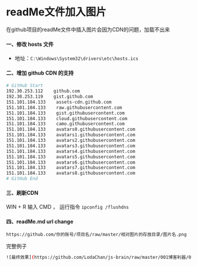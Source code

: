 # readMe文件加入图片

在github项目的readMe文件中插入图片会因为CDN的问题，加载不出来

#### 一、修改 hosts 文件

+ 地址：`C:\Windows\System32\drivers\etc\hosts.ics`

#### 二、增加 github CDN 的支持

```bash
# GitHub Start 
192.30.253.112    github.com 
192.30.253.119    gist.github.com
151.101.184.133    assets-cdn.github.com
151.101.184.133    raw.githubusercontent.com
151.101.184.133    gist.githubusercontent.com
151.101.184.133    cloud.githubusercontent.com
151.101.184.133    camo.githubusercontent.com
151.101.184.133    avatars0.githubusercontent.com
151.101.184.133    avatars1.githubusercontent.com
151.101.184.133    avatars2.githubusercontent.com
151.101.184.133    avatars3.githubusercontent.com
151.101.184.133    avatars4.githubusercontent.com
151.101.184.133    avatars5.githubusercontent.com
151.101.184.133    avatars6.githubusercontent.com
151.101.184.133    avatars7.githubusercontent.com
151.101.184.133    avatars8.githubusercontent.com
# GitHub End
```

#### 三、刷新CDN

WIN + R 输入 CMD ， 运行指令 `ipconfig /flushdns`

#### 四、readMe.md url change

```bash
https://github.com/你的账号/项目名/raw/master/相对图片的存放目录/图片名.png
```

完整例子

```bash
![最终效果](https://github.com/LodaChan/js-brain/raw/master/001博客利器/001制作gif/.wiki/最终效果.gif)
```